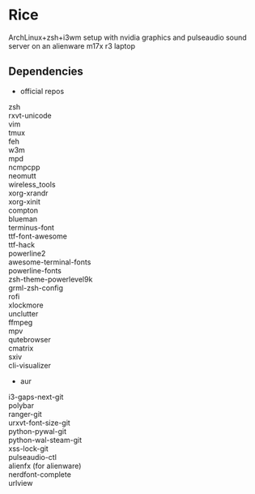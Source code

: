 # Rice
ArchLinux+zsh+i3wm setup with nvidia graphics and pulseaudio sound server on an alienware m17x r3 laptop
## Dependencies

 - official repos

zsh\
rxvt-unicode\
vim\
tmux\
feh\
w3m\
mpd\
ncmpcpp\
neomutt\
wireless_tools\
xorg-xrandr\
xorg-xinit\
compton\
blueman\
terminus-font\
ttf-font-awesome\
ttf-hack\
powerline2\
awesome-terminal-fonts\
powerline-fonts\
zsh-theme-powerlevel9k\
grml-zsh-config\
rofi\
xlockmore\
unclutter\
ffmpeg\
mpv\
qutebrowser\
cmatrix\
sxiv\
cli-visualizer

 - aur

i3-gaps-next-git\
polybar\
ranger-git\
urxvt-font-size-git\
python-pywal-git\
python-wal-steam-git\
xss-lock-git\
pulseaudio-ctl\
alienfx (for alienware)\
nerdfont-complete\
urlview
